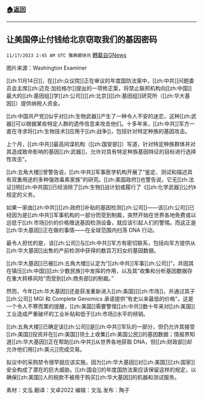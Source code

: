 ###  [:house:返回](README.md)
---


## 让美国停止付钱给北京窃取我们的基因密码
`11/17/2023 2:45 AM UTC 雅典娜快讯` [轉載自GNews](https://gnews.org/articles/1985990)

图片来源：Washington Examiner

[[zh:11月14日]]，在[[zh:众议院]]正在审议的年度国防法案中，[[zh:中共]]问题委员会主席[[zh:迈克·加拉格尔]]提出的一项修正案，将禁止联邦机构向[[zh:中国]]最大的[[zh:基因组]]学[[zh:公司]][[zh:北京]][[zh:基因组]]研究所（[[zh:华大基因]]）提供纳税人资金。

[[zh:中国共产党]]似乎对[[zh:生物武器]]产生了一种令人不安的迷恋，这种[[zh:武器]]可以根据某些特定人群的遗传信息来攻击他们。十多年来，[[zh:中共]]军方一直在寻求将[[zh:生物技术]]应用于[[zh:战争]]，包括针对特定种族的基因攻击。

上个月，[[zh:中共]]最高间谍机构（[[zh:国安部]]）写道，针对特定种族群体并对其造成致命影响的基因[[zh:武器]]，允许对具有特定种族基因特征的目标进行选择性攻击”。

[[zh:五角大楼]]曾警告说，[[zh:中共]]军事医学机构开展了“鉴定、测试和描述具有双重用途的多种强效毒素家族”的研究。[[zh:美国政府]]也警告说，它无[[zh:法证]]明[[zh:中共国]]已经消除了[[zh:生物]]战计划或履行了《[[zh:化学武器]]公约》规定的义务。

如果一家由[[zh:中共]][[zh:政府]]补贴的基因检测[[zh:公司]]——该[[zh:公司]]已经因为是[[zh:中共]]军事机构的一部分而受到制裁，突然开始在世界各地免费或以远低于[[zh:市场]]价的价格赠送基因检测设备，就应该引起人们的警惕。而这正是[[zh:华大基因]]正在做的事情——在全球范围内扫荡 DNA 行动。 

最令人担忧的是，该[[zh:公司]]与[[zh:中共]]军方有密切联系，包括向军方提供从[[zh:华大基因]]出售的产前检测中获得的数百万妇女的基因数据。

[[zh:华大基因]]已被[[zh:五角大楼]]认定为“[[zh:中共]]军事[[zh:公司]]”，并因其在镇压[[zh:中国]][[zh:少数民族]]中发挥的作用，以及其“收集和分析基因数据存在重大转移风险”而受到[[zh:商务部]]的制裁。”

然而，今年[[zh:华大基因]]还是获准重新进入[[zh:美国]][[zh:市场]]，并通过其子[[zh:公司]] MGI 和 Complete Genomics 承诺提供“有史以来最低的价格”。这是一个令人不寒而栗的提醒，[[zh:美国]]需要警惕[[zh:中共]]数十年来对[[zh:美国]]工业造成严重破坏的工业补贴和低于[[zh:市场]]水平的倾销。

[[zh:五角大楼]]已确定该[[zh:公司]]是[[zh:中共]]军队的一部分，但仍允许其接受[[zh:美国]]投资并在[[zh:美国]]领土上收集[[zh:美国公民]]的基因数据；情报界知道[[zh:华大基因]]正在帮助[[zh:中共]]从世界各地获取 DNA，但[[zh:财政部]]却允许他们用[[zh:美元]]完成交易。

拟议中的采购禁令很早就应该实施，因为[[zh:华大基因]]对[[zh:美国]][[zh:国家]]安全构成了潜在的巨大威胁。[[zh:国会]]的年度国防法案应该保留这样的规定，以确保[[zh:美国]]人的税款不被用于购买[[zh:华大基因]]的机器和测试服务。

        
素材：文泓  翻译：文卓2022  编辑：文泓  发布：陶子


